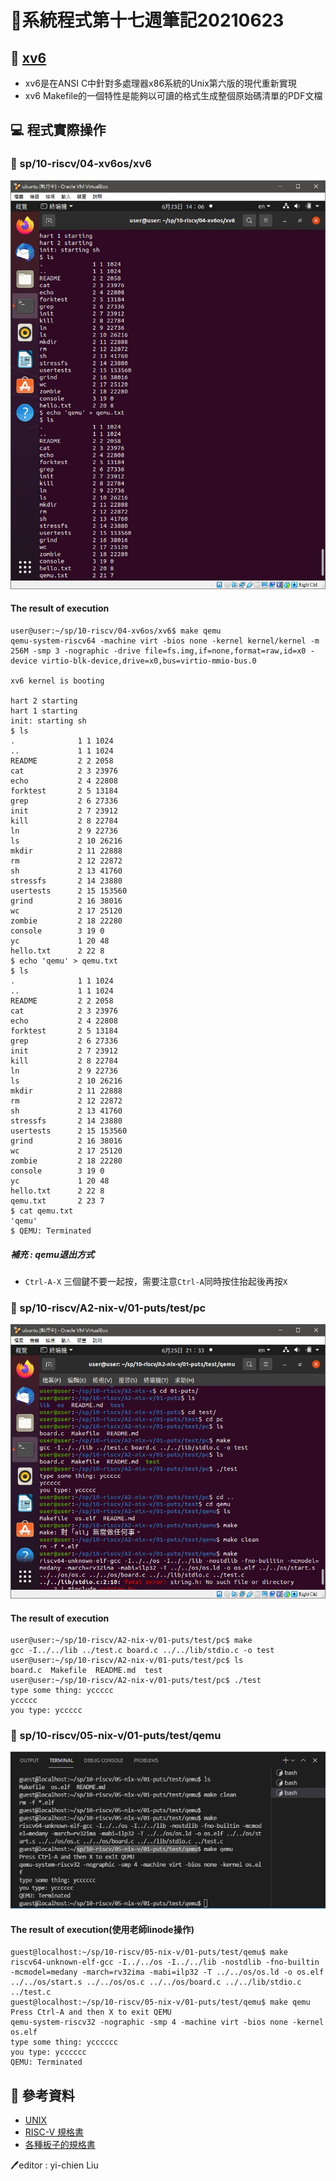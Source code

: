 # 📝系統程式第十七週筆記20210623
## 📖 [xv6](https://zh.wikipedia.org/wiki/Xv6)
* xv6是在ANSI C中針對多處理器x86系統的Unix第六版的現代重新實現
* xv6 Makefile的一個特性是能夠以可讀的格式生成整個原始碼清單的PDF文檔

## 💻 程式實際操作
### 🔗 sp/10-riscv/04-xv6os/xv6
![](pic/xv6.JPG)
#### The result of execution
```
user@user:~/sp/10-riscv/04-xv6os/xv6$ make qemu
qemu-system-riscv64 -machine virt -bios none -kernel kernel/kernel -m 256M -smp 3 -nographic -drive file=fs.img,if=none,format=raw,id=x0 -device virtio-blk-device,drive=x0,bus=virtio-mmio-bus.0

xv6 kernel is booting

hart 2 starting
hart 1 starting
init: starting sh
$ ls
.              1 1 1024
..             1 1 1024
README         2 2 2058
cat            2 3 23976
echo           2 4 22808
forktest       2 5 13184
grep           2 6 27336
init           2 7 23912
kill           2 8 22784
ln             2 9 22736
ls             2 10 26216
mkdir          2 11 22888
rm             2 12 22872
sh             2 13 41760
stressfs       2 14 23880
usertests      2 15 153560
grind          2 16 38016
wc             2 17 25120
zombie         2 18 22280
console        3 19 0
yc             1 20 48
hello.txt      2 22 8
$ echo 'qemu' > qemu.txt
$ ls
.              1 1 1024
..             1 1 1024
README         2 2 2058
cat            2 3 23976
echo           2 4 22808
forktest       2 5 13184
grep           2 6 27336
init           2 7 23912
kill           2 8 22784
ln             2 9 22736
ls             2 10 26216
mkdir          2 11 22888
rm             2 12 22872
sh             2 13 41760
stressfs       2 14 23880
usertests      2 15 153560
grind          2 16 38016
wc             2 17 25120
zombie         2 18 22280
console        3 19 0
yc             1 20 48
hello.txt      2 22 8
qemu.txt       2 23 7
$ cat qemu.txt
'qemu'
$ QEMU: Terminated
```
##### 補充 : qemu退出方式
* `Ctrl-A-X` 三個鍵不要一起按，需要注意`Ctrl-A`同時按住抬起後再按`X`

### 🔗 sp/10-riscv/A2-nix-v/01-puts/test/pc
![](pic/nixvpc.JPG)
#### The result of execution
```
user@user:~/sp/10-riscv/A2-nix-v/01-puts/test/pc$ make
gcc -I../../lib ../test.c board.c ../../lib/stdio.c -o test
user@user:~/sp/10-riscv/A2-nix-v/01-puts/test/pc$ ls
board.c  Makefile  README.md  test
user@user:~/sp/10-riscv/A2-nix-v/01-puts/test/pc$ ./test
type some thing: yccccc
yccccc
you type: yccccc
```

### 🔗 sp/10-riscv/05-nix-v/01-puts/test/qemu
![](pic/nixvqemu.JPG)
#### The result of execution(使用老師linode操作)
```
guest@localhost:~/sp/10-riscv/05-nix-v/01-puts/test/qemu$ make
riscv64-unknown-elf-gcc -I../../os -I../../lib -nostdlib -fno-builtin -mcmodel=medany -march=rv32ima -mabi=ilp32 -T ../../os/os.ld -o os.elf ../../os/start.s ../../os/os.c ../../os/board.c ../../lib/stdio.c ../test.c
guest@localhost:~/sp/10-riscv/05-nix-v/01-puts/test/qemu$ make qemu
Press Ctrl-A and then X to exit QEMU
qemu-system-riscv32 -nographic -smp 4 -machine virt -bios none -kernel os.elf
type some thing: ycccccc
you type: ycccccc
QEMU: Terminated
```

## 📖 參考資料
* [UNIX](https://zh.wikipedia.org/wiki/UNIX)
* [RISC-V 規格書](https://riscv.org/technical/specifications/)
* [各種板子的規格書](https://www.sifive.com/documentation)

🖊️editor : yi-chien Liu
